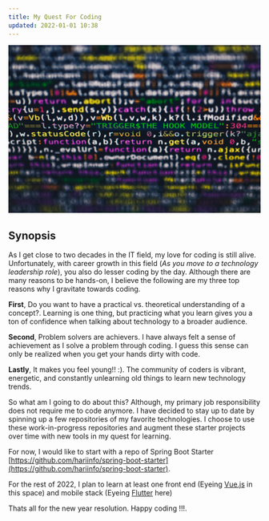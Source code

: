 ```yaml
---
title: My Quest For Coding
updated: 2022-01-01 10:38
---
```

![Coding](https://github.com/hariinfo/blog/blob/gh-pages/assets/images/pexels-markus-spiske-1921326.jpg)
## Synopsis
As I get close to two decades in the IT field, my love for coding is still alive. Unfortunately, with career growth in this field (_As you move to a technology leadership role_), you also do lesser coding by the day.
Although there are many reasons to be hands-on, I believe the following are my three top reasons why I gravitate towards coding.

<b>First</b>, Do you want to have a practical vs. theoretical understanding of a concept?. Learning is one thing, but practicing what you learn gives you a ton of confidence when talking about technology to a broader audience.

<b>Second</b>, Problem solvers are achievers. I have always felt a sense of achievement as I solve a problem through coding. I guess this sense can only be realized when you get your hands dirty with code.

<b>Lastly</b>, It makes you feel young!! :). The community of coders is vibrant, energetic, and constantly unlearning old things to learn new technology trends. 

So what am I going to do about this? Although, my primary job responsibility does not require me to code anymore. I have decided to stay up to date by spinning up a few repositories of my favorite technologies. I choose to use these work-in-progress repositories and augment these starter projects over time with new tools in my quest for learning.

For now, I would like to start with a repo of Spring Boot Starter [https://github.com/hariinfo/spring-boot-starter](https://github.com/hariinfo/spring-boot-starter).

For the rest of 2022, I plan to learn at least one front end (Eyeing [Vue.js](https://vuejs.org/) in this space) and mobile stack (Eyeing [Flutter](https://flutter.dev/) here)

Thats all for the new year resolution. Happy coding !!!.